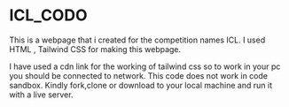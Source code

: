 # ICL_CODO
This is a webpage that i created for the competition names ICL. I used HTML , Tailwind CSS for making this webpage.

I have used a cdn link for the working of tailwind css so to work in your pc you should be connected to network.
This code does not work in code sandbox. Kindly fork,clone or download to your local machine and run it with a live server.
